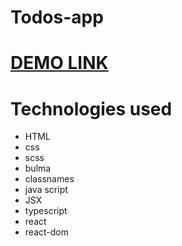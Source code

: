 # Todos-app

# [DEMO LINK](https://bonum-taurus.github.io/Todo-app_react/)

# Technologies used
- HTML
- css
- scss
- bulma
- classnames
- java script
- JSX
- typescript
- react
- react-dom
